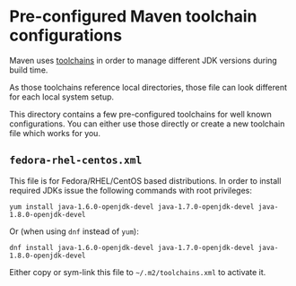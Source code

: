 # Pre-configured Maven toolchain configurations

Maven uses [toolchains](https://maven.apache.org/guides/mini/guide-using-toolchains.html) in order to manage different JDK versions during build time.

As those toolchains reference local directories, those file can look different for each local system setup.

This directory contains a few pre-configured toolchains for well known configurations. You can either use
those directly or create a new toolchain file which works for you.

## `fedora-rhel-centos.xml`

This file is for Fedora/RHEL/CentOS based distributions. In order to install required JDKs issue
the following commands with root privileges:

    yum install java-1.6.0-openjdk-devel java-1.7.0-openjdk-devel java-1.8.0-openjdk-devel

Or (when using `dnf` instead of `yum`):

    dnf install java-1.6.0-openjdk-devel java-1.7.0-openjdk-devel java-1.8.0-openjdk-devel

Either copy or sym-link this file to `~/.m2/toolchains.xml` to activate it.